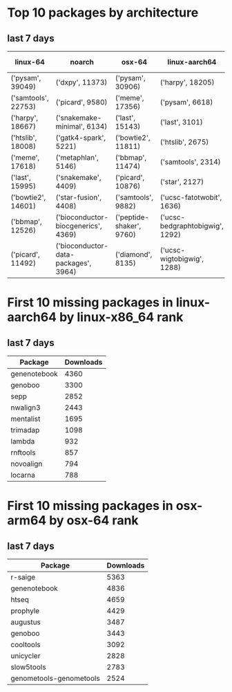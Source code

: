 # Top 10 packages by architecture
## last 7 days
|linux-64 | noarch | osx-64 | linux-aarch64 | osx-arm64 | 
|-|-|-|-|-|
|('pysam', 39049) |('dxpy', 11373) |('pysam', 30906) |('harpy', 18205) |('pysam', 4809) |
|('samtools', 22753) |('picard', 9580) |('meme', 17356) |('pysam', 6618) |('last', 2556) |
|('harpy', 18667) |('snakemake-minimal', 6134) |('last', 15143) |('last', 3101) |('htslib', 1024) |
|('htslib', 18008) |('gatk4-spark', 5221) |('bowtie2', 11811) |('htslib', 2675) |('samtools', 960) |
|('meme', 17618) |('metaphlan', 5146) |('bbmap', 11474) |('samtools', 2314) |('diamond', 938) |
|('last', 15995) |('snakemake', 4409) |('picard', 10876) |('star', 2127) |('bwa', 806) |
|('bowtie2', 14601) |('star-fusion', 4408) |('samtools', 9882) |('ucsc-fatotwobit', 1636) |('hmmer', 560) |
|('bbmap', 12526) |('bioconductor-biocgenerics', 4369) |('peptide-shaker', 9760) |('ucsc-bedgraphtobigwig', 1292) |('fasttree', 542) |
|('picard', 11492) |('bioconductor-data-packages', 3964) |('diamond', 8135) |('ucsc-wigtobigwig', 1288) |('raxml', 492) |
# First 10 missing packages in linux-aarch64 by linux-x86_64 rank
## last 7 days

| Package | Downloads |
| - | - |
| genenotebook | 4360 | 
| genoboo | 3300 | 
| sepp | 2852 | 
| nwalign3 | 2443 | 
| mentalist | 1695 | 
| trimadap | 1098 | 
| lambda | 932 | 
| rnftools | 857 | 
| novoalign | 794 | 
| locarna | 788 | 
# First 10 missing packages in osx-arm64 by osx-64 rank
## last 7 days

| Package | Downloads |
| - | - |
| r-saige | 5363 | 
| genenotebook | 4836 | 
| htseq | 4659 | 
| prophyle | 4429 | 
| augustus | 3487 | 
| genoboo | 3443 | 
| cooltools | 3092 | 
| unicycler | 2828 | 
| slow5tools | 2783 | 
| genometools-genometools | 2524 | 
